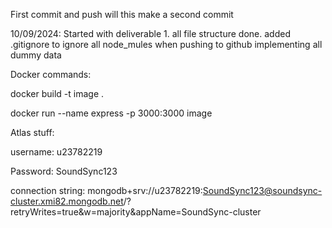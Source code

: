 First commit and push
will this make a second commit


10/09/2024:
Started with deliverable 1.
all file structure done.
added .gitignore to ignore all node_mules when pushing to github
implementing all dummy data

Docker commands:

docker build -t image .

docker run --name express -p 3000:3000 image

Atlas stuff:

username:
u23782219

Password:
SoundSync123

connection string:
mongodb+srv://u23782219:SoundSync123@soundsync-cluster.xmi82.mongodb.net/?retryWrites=true&w=majority&appName=SoundSync-cluster
